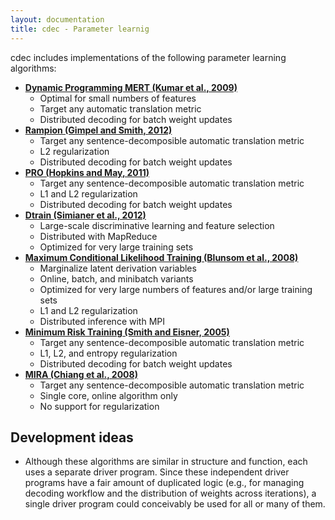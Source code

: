 ```yaml
---
layout: documentation
title: cdec - Parameter learnig
---
```


cdec includes implementations of the following parameter learning algorithms:

* __[Dynamic Programming MERT (Kumar et al., 2009)](mert.html)__
    * Optimal for small numbers of features
    * Target any automatic translation metric
    * Distributed decoding for batch weight updates
* __[Rampion (Gimpel and Smith, 2012)](rampion.html)__
    * Target any sentence-decomposible automatic translation metric
    * L2 regularization
    * Distributed decoding for batch weight updates
* __[PRO (Hopkins and May, 2011)](pro.html)__
    * Target any sentence-decomposible automatic translation metric
    * L1 and L2 regularization
    * Distributed decoding for batch weight updates
* __[Dtrain (Simianer et al., 2012)](dtrain.html)__
    * Large-scale discriminative learning and feature selection
    * Distributed with MapReduce
    * Optimized for very large training sets
* __[Maximum Conditional Likelihood Training (Blunsom et al., 2008)](crf.html)__
    * Marginalize latent derivation variables
    * Online, batch, and minibatch variants
    * Optimized for very large numbers of features and/or large training sets
    * L1 and L2 regularization
    * Distributed inference with MPI
* __[Minimum Risk Training (Smith and Eisner, 2005)](minrisk.html)__
    * Target any sentence-decomposible automatic translation metric
    * L1, L2, and entropy regularization
    * Distributed decoding for batch weight updates
* __[MIRA (Chiang et al., 2008)](mira.html)__
    * Target any sentence-decomposible automatic translation metric
    * Single core, online algorithm only
    * No support for regularization

## Development ideas
* Although these algorithms are similar in structure and function, each uses a separate driver program. Since these independent driver programs have a fair amount of duplicated logic (e.g., for managing decoding workflow and the distribution of weights across iterations), a single driver program could conceivably be used for all or many of them.

